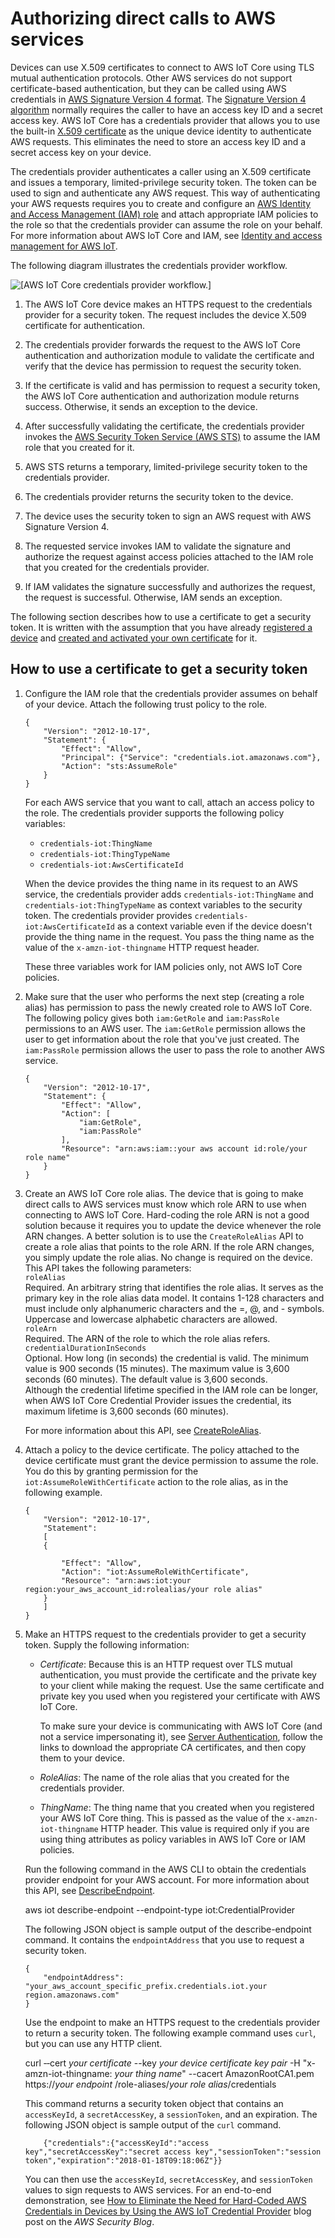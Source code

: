 # Authorizing direct calls to AWS services<a name="authorizing-direct-aws"></a>

Devices can use X\.509 certificates to connect to AWS IoT Core using TLS mutual authentication protocols\. Other AWS services do not support certificate\-based authentication, but they can be called using AWS credentials in [AWS Signature Version 4 format](https://docs.aws.amazon.com/general/latest/gr/signature-version-4.html)\. The [Signature Version 4 algorithm](https://docs.aws.amazon.com/AmazonS3/latest/API/sig-v4-authenticating-requests.html) normally requires the caller to have an access key ID and a secret access key\. AWS IoT Core has a credentials provider that allows you to use the built\-in [X\.509 certificate](x509-client-certs.html) as the unique device identity to authenticate AWS requests\. This eliminates the need to store an access key ID and a secret access key on your device\.

The credentials provider authenticates a caller using an X\.509 certificate and issues a temporary, limited\-privilege security token\. The token can be used to sign and authenticate any AWS request\. This way of authenticating your AWS requests requires you to create and configure an [AWS Identity and Access Management \(IAM\) role](https://docs.aws.amazon.com/IAM/latest/UserGuide/id_roles.html) and attach appropriate IAM policies to the role so that the credentials provider can assume the role on your behalf\. For more information about AWS IoT Core and IAM, see [Identity and access management for AWS IoT](security-iam.md)\.

The following diagram illustrates the credentials provider workflow\.

![\[AWS IoT Core credentials provider workflow.\]](http://docs.aws.amazon.com/iot/latest/developerguide/images/credentials-provider-diagram.png)

1. The AWS IoT Core device makes an HTTPS request to the credentials provider for a security token\. The request includes the device X\.509 certificate for authentication\.

1. The credentials provider forwards the request to the AWS IoT Core authentication and authorization module to validate the certificate and verify that the device has permission to request the security token\.

1. If the certificate is valid and has permission to request a security token, the AWS IoT Core authentication and authorization module returns success\. Otherwise, it sends an exception to the device\.

1. After successfully validating the certificate, the credentials provider invokes the [AWS Security Token Service \(AWS STS\)](https://docs.aws.amazon.com/STS/latest/APIReference/Welcome.html) to assume the IAM role that you created for it\.

1. AWS STS returns a temporary, limited\-privilege security token to the credentials provider\.

1. The credentials provider returns the security token to the device\.

1. The device uses the security token to sign an AWS request with AWS Signature Version 4\.

1. The requested service invokes IAM to validate the signature and authorize the request against access policies attached to the IAM role that you created for the credentials provider\.

1. If IAM validates the signature successfully and authorizes the request, the request is successful\. Otherwise, IAM sends an exception\.

The following section describes how to use a certificate to get a security token\. It is written with the assumption that you have already [registered a device](register-device.html) and [created and activated your own certificate](device-certs-your-own.html) for it\.

## How to use a certificate to get a security token<a name="authorizing-direct-aws.walkthrough"></a>

1. Configure the IAM role that the credentials provider assumes on behalf of your device\. Attach the following trust policy to the role\. 

   ```
   {
       "Version": "2012-10-17",
       "Statement": {
           "Effect": "Allow",
           "Principal": {"Service": "credentials.iot.amazonaws.com"},
           "Action": "sts:AssumeRole"
       }
   }
   ```

   For each AWS service that you want to call, attach an access policy to the role\. The credentials provider supports the following policy variables:
   + `credentials-iot:ThingName`
   + `credentials-iot:ThingTypeName`
   + `credentials-iot:AwsCertificateId`

   When the device provides the thing name in its request to an AWS service, the credentials provider adds `credentials-iot:ThingName` and `credentials-iot:ThingTypeName` as context variables to the security token\. The credentials provider provides `credentials-iot:AwsCertificateId` as a context variable even if the device doesn't provide the thing name in the request\. You pass the thing name as the value of the `x-amzn-iot-thingname` HTTP request header\.

   These three variables work for IAM policies only, not AWS IoT Core policies\.

1. Make sure that the user who performs the next step \(creating a role alias\) has permission to pass the newly created role to AWS IoT Core\. The following policy gives both `iam:GetRole` and `iam:PassRole` permissions to an AWS user\. The `iam:GetRole` permission allows the user to get information about the role that you've just created\. The `iam:PassRole` permission allows the user to pass the role to another AWS service\.

   ```
   {
       "Version": "2012-10-17",
       "Statement": {
           "Effect": "Allow",
           "Action": [
               "iam:GetRole",
               "iam:PassRole"
           ],
           "Resource": "arn:aws:iam::your aws account id:role/your role name"
       }
   }
   ```

1. Create an AWS IoT Core role alias\. The device that is going to make direct calls to AWS services must know which role ARN to use when connecting to AWS IoT Core\. Hard\-coding the role ARN is not a good solution because it requires you to update the device whenever the role ARN changes\. A better solution is to use the `CreateRoleAlias` API to create a role alias that points to the role ARN\. If the role ARN changes, you simply update the role alias\. No change is required on the device\. This API takes the following parameters:  
`roleAlias`  
Required\. An arbitrary string that identifies the role alias\. It serves as the primary key in the role alias data model\. It contains 1\-128 characters and must include only alphanumeric characters and the =, @, and \- symbols\. Uppercase and lowercase alphabetic characters are allowed\.  
`roleArn`  
Required\. The ARN of the role to which the role alias refers\.  
`credentialDurationInSeconds`  
Optional\. How long \(in seconds\) the credential is valid\. The minimum value is 900 seconds \(15 minutes\)\. The maximum value is 3,600 seconds \(60 minutes\)\. The default value is 3,600 seconds\.   
Although the credential lifetime specified in the IAM role can be longer, when AWS IoT Core Credential Provider issues the credential, its maximum lifetime is 3,600 seconds \(60 minutes\)\.

   For more information about this API, see [CreateRoleAlias](https://docs.aws.amazon.com/iot/latest/apireference/API_CreateRoleAlias.html)\. 

1. Attach a policy to the device certificate\. The policy attached to the device certificate must grant the device permission to assume the role\. You do this by granting permission for the `iot:AssumeRoleWithCertificate` action to the role alias, as in the following example\.

   ```
   {
       "Version": "2012-10-17",
       "Statement": 
       [
       {
         
           "Effect": "Allow",
           "Action": "iot:AssumeRoleWithCertificate",
           "Resource": "arn:aws:iot:your region:your_aws_account_id:rolealias/your role alias"
       }
       ]
   }
   ```

1. Make an HTTPS request to the credentials provider to get a security token\. Supply the following information:
   + *Certificate*: Because this is an HTTP request over TLS mutual authentication, you must provide the certificate and the private key to your client while making the request\. Use the same certificate and private key you used when you registered your certificate with AWS IoT Core\.

     To make sure your device is communicating with AWS IoT Core \(and not a service impersonating it\), see [Server Authentication](x509-client-certs.html#server-authentication), follow the links to download the appropriate CA certificates, and then copy them to your device\.
   + *RoleAlias*: The name of the role alias that you created for the credentials provider\.
   + *ThingName*: The thing name that you created when you registered your AWS IoT Core thing\. This is passed as the value of the `x-amzn-iot-thingname` HTTP header\. This value is required only if you are using thing attributes as policy variables in AWS IoT Core or IAM policies\.

   Run the following command in the AWS CLI to obtain the credentials provider endpoint for your AWS account\. For more information about this API, see [DescribeEndpoint](https://docs.aws.amazon.com/iot/latest/apireference/API_DescribeEndpoint.html)\.

   aws iot describe\-endpoint \-\-endpoint\-type iot:CredentialProvider

   The following JSON object is sample output of the describe\-endpoint command\. It contains the `endpointAddress` that you use to request a security token\.

   ```
   {
       "endpointAddress": "your_aws_account_specific_prefix.credentials.iot.your region.amazonaws.com"
   }
   ```

   Use the endpoint to make an HTTPS request to the credentials provider to return a security token\. The following example command uses `curl`, but you can use any HTTP client\.

   curl ‐‐cert *your certificate* \-\-key *your device certificate key pair* \-H "x\-amzn\-iot\-thingname: *your thing name*" \-\-cacert AmazonRootCA1\.pem https://*your endpoint* /role\-aliases/*your role alias*/credentials

   This command returns a security token object that contains an `accessKeyId`, a `secretAccessKey`, a `sessionToken`, and an expiration\. The following JSON object is sample output of the `curl` command\.

   ```
       {"credentials":{"accessKeyId":"access key","secretAccessKey":"secret access key","sessionToken":"session token","expiration":"2018-01-18T09:18:06Z"}}
   ```

   You can then use the `accessKeyId`, `secretAccessKey`, and `sessionToken` values to sign requests to AWS services\. For an end\-to\-end demonstration, see [How to Eliminate the Need for Hard\-Coded AWS Credentials in Devices by Using the AWS IoT Credential Provider](https://aws.amazon.com/blogs/security/how-to-eliminate-the-need-for-hardcoded-aws-credentials-in-devices-by-using-the-aws-iot-credentials-provider/) blog post on the *AWS Security Blog*\.
